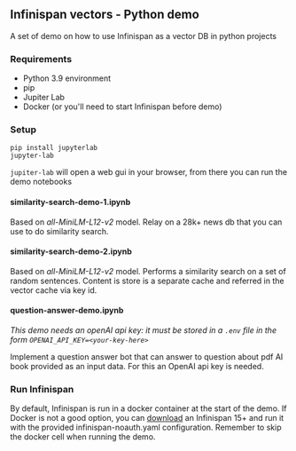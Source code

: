 ## Infinispan vectors - Python demo

A set of demo on how to use Infinispan as a vector DB in python projects

### Requirements

- Python 3.9 environment
- pip
- Jupiter Lab
- Docker (or you'll need to start Infinispan before demo)

### Setup

    pip install jupyterlab
    jupyter-lab
`jupiter-lab` will open a web gui in your browser, from there you
can run the demo notebooks

#### similarity-search-demo-1.ipynb
Based on _all-MiniLM-L12-v2_ model. Relay on a 28k+ news db that you can use
to do similarity search.

#### similarity-search-demo-2.ipynb
Based on _all-MiniLM-L12-v2_ model. Performs a similarity search on a set of
random sentences. Content is store is a separate cache and referred in the vector
cache via key id.

#### question-answer-demo.ipynb
*This demo needs an openAI api key: it must be stored in a `.env` file in the form
`OPENAI_API_KEY=<your-key-here>`*

Implement a question answer bot that can answer to question about pdf AI book
provided as an input data. For this an OpenAI api key is needed.

### Run Infinispan
By default, Infinispan is run in a docker container at the start of the demo.
If Docker is not a good option, you can
[download](https://infinispan.org/download) an Infinispan 15+ and run it
with the provided infinispan-noauth.yaml configuration. Remember to skip the docker cell
when running the demo.
